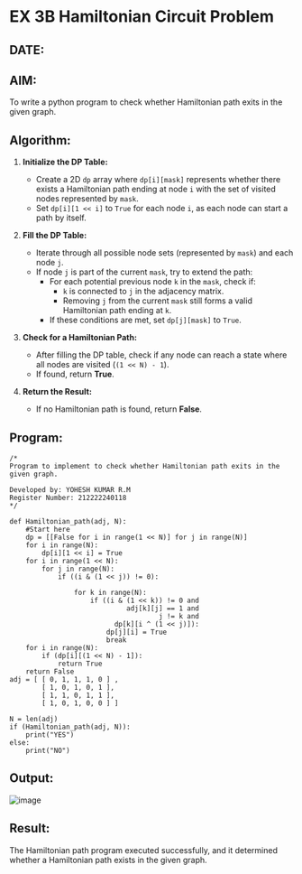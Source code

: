 # EX 3B Hamiltonian Circuit Problem
## DATE:
## AIM:
To write a python program to check whether Hamiltonian path exits in the given graph.

## Algorithm:

1. **Initialize the DP Table:**  
   - Create a 2D `dp` array where `dp[i][mask]` represents whether there exists a Hamiltonian path ending at node `i` with the set of visited nodes represented by `mask`.  
   - Set `dp[i][1 << i]` to `True` for each node `i`, as each node can start a path by itself.  

2. **Fill the DP Table:**  
   - Iterate through all possible node sets (represented by `mask`) and each node `j`.  
   - If node `j` is part of the current `mask`, try to extend the path:  
     - For each potential previous node `k` in the `mask`, check if:  
       - `k` is connected to `j` in the adjacency matrix.  
       - Removing `j` from the current `mask` still forms a valid Hamiltonian path ending at `k`.  
     - If these conditions are met, set `dp[j][mask]` to `True`.  

3. **Check for a Hamiltonian Path:**  
   - After filling the DP table, check if any node can reach a state where all nodes are visited (`(1 << N) - 1`).  
   - If found, return **True**.  

4. **Return the Result:**  
   - If no Hamiltonian path is found, return **False**. 

## Program:
```
/*
Program to implement to check whether Hamiltonian path exits in the given graph.

Developed by: YOHESH KUMAR R.M 
Register Number: 212222240118
*/

def Hamiltonian_path(adj, N):
    #Start here
    dp = [[False for i in range(1 << N)] for j in range(N)]
    for i in range(N):
        dp[i][1 << i] = True
    for i in range(1 << N):
        for j in range(N):
            if ((i & (1 << j)) != 0):
 
                for k in range(N):
                    if ((i & (1 << k)) != 0 and
                             adj[k][j] == 1 and
                                     j != k and
                          dp[k][i ^ (1 << j)]):
                        dp[j][i] = True
                        break
    for i in range(N):
        if (dp[i][(1 << N) - 1]):
            return True
    return False
adj = [ [ 0, 1, 1, 1, 0 ] ,
        [ 1, 0, 1, 0, 1 ],
        [ 1, 1, 0, 1, 1 ],
        [ 1, 0, 1, 0, 0 ] ]
 
N = len(adj)
if (Hamiltonian_path(adj, N)):
    print("YES")
else:
    print("NO")
```

## Output:

![image](https://github.com/user-attachments/assets/c11c5d1b-712d-44f9-a594-5124d4c532da)


## Result:
The Hamiltonian path program executed successfully, and it determined whether a Hamiltonian path exists in the given graph.
